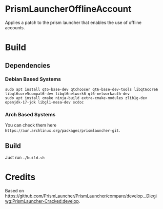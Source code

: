 # PrismLauncherOfflineAccount

Applies a patch to the prism launcher that enables the use of offline accounts.

# Build

## Dependencies

### Debian Based Systems

`sudo apt install qt6-base-dev qtchooser qt6-base-dev-tools libqt6core6 libqt6core5compat6-dev libqt6network6 qt6-networkauth-dev`\
`sudo apt install cmake ninja-build extra-cmake-modules zlib1g-dev openjdk-17-jdk libgl1-mesa-dev scdoc`

### Arch Based Systems

You can check them here `https://aur.archlinux.org/packages/prismlauncher-git`.

## Build

Just run `./build.sh`

# Credits

Based on https://github.com/PrismLauncher/PrismLauncher/compare/develop...Diegiwg:PrismLauncher-Cracked:develop.
